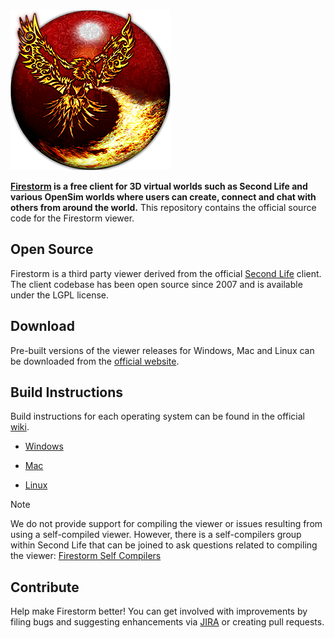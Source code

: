<picture>
  <img alt="Firestorm Viewer Logo" src="doc/firestorm_256.png">
</picture>

**[Firestorm](https://www.firestormviewer.org/) is a free client for 3D virtual worlds such as Second Life and various OpenSim worlds where users can create, connect and chat with others from around the world.** This repository contains the official source code for the Firestorm viewer.

## Open Source

Firestorm is a third party viewer derived from the official [Second Life](https://github.com/secondlife/viewer) client. The client codebase has been open source since 2007 and is available under the LGPL license.

## Download

Pre-built versions of the viewer releases for Windows, Mac and Linux can be downloaded from the [official website](https://www.firestormviewer.org/choose-your-platform/).

## Build Instructions

Build instructions for each operating system can be found in the official [wiki](https://wiki.firestormviewer.org/).

- [Windows](https://wiki.firestormviewer.org/fs_compiling_firestorm_windows)

- [Mac](https://wiki.firestormviewer.org/fs_compiling_firestorm_macos)

- [Linux](https://wiki.firestormviewer.org/fs_compiling_firestorm_linux)

> [!NOTE]
> We do not provide support for compiling the viewer or issues resulting from using a self-compiled viewer. However, there is a self-compilers group within Second Life that can be joined to ask questions related to compiling the viewer: [Firestorm Self Compilers](https://tinyurl.com/firestorm-self-compilers)

## Contribute

Help make Firestorm better! You can get involved with improvements by filing bugs and suggesting enhancements via [JIRA](https://jira.firestormviewer.org) or creating pull requests.
